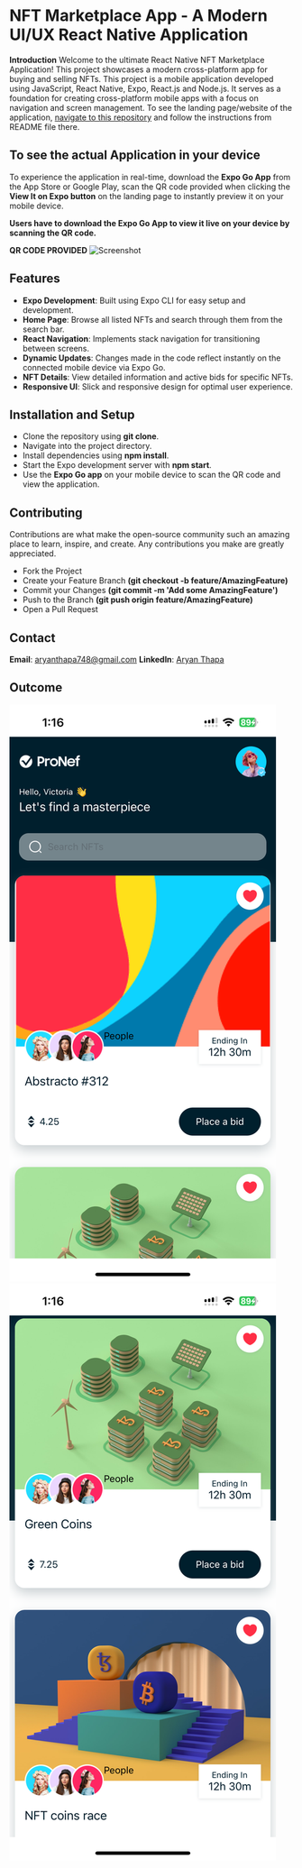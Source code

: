 # NFT Marketplace App - A Modern UI/UX React Native Application
**Introduction**
Welcome to the ultimate React Native NFT Marketplace Application! This project showcases a modern cross-platform app for buying and selling NFTs. This project is a mobile application developed using JavaScript, React Native, Expo, React.js and Node.js. It serves as a foundation for creating cross-platform mobile apps with a focus on navigation and screen management. To see the landing page/website of the application, [navigate to this repository](https://github.com/aryanthapa748/nft-marketplace-landing-webpage) and follow the instructions from README file there. 

## To see the actual Application in your device
To experience the application in real-time, download the **Expo Go App** from the App Store or Google Play, scan the QR code provided when clicking the **View It on Expo button** on the landing page to instantly preview it on your mobile device.

**Users have to download the Expo Go App to view it live on your device by scanning the QR code.**

**QR CODE PROVIDED**
![Screenshot](https://github.com/aryanthapa748/NFT-Marketplace-App/blob/main/screenshot/Screenshot%202024-07-13%20at%2011.42.18%E2%80%AFPM.png)

## Features

* **Expo Development**: Built using Expo CLI for easy setup and development.
* **Home Page**: Browse all listed NFTs and search through them from the search bar.
* **React Navigation**: Implements stack navigation for transitioning between screens.
* **Dynamic Updates**: Changes made in the code reflect instantly on the connected mobile device via Expo Go.
* **NFT Details**: View detailed information and active bids for specific NFTs.
* **Responsive UI**: Slick and responsive design for optimal user experience.

## Installation and Setup
* Clone the repository using **git clone**.
* Navigate into the project directory.
* Install dependencies using **npm install**.
* Start the Expo development server with **npm start**.
* Use the **Expo Go app** on your mobile device to scan the QR code and view the application.

## Contributing
Contributions are what make the open-source community such an amazing place to learn, inspire, and create. Any contributions you make are greatly appreciated.

* Fork the Project
* Create your Feature Branch **(git checkout -b feature/AmazingFeature)**
* Commit your Changes **(git commit -m 'Add some AmazingFeature')**
* Push to the Branch **(git push origin feature/AmazingFeature)**
* Open a Pull Request

## Contact
**Email**: aryanthapa748@gmail.com
**LinkedIn**: [Aryan Thapa](https://www.linkedin.com/in/aryanthapa/)

## Outcome
![Screenshot](https://github.com/aryanthapa748/NFT-Marketplace-App/blob/main/screenshot/IMG_5159.PNG)
![Screenshot](https://github.com/aryanthapa748/NFT-Marketplace-App/blob/main/screenshot/IMG_5160.PNG)
